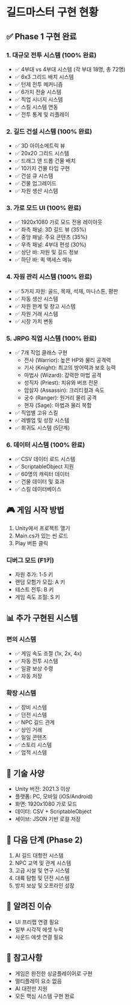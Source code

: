 # 길드마스터 구현 현황

## ✅ Phase 1 구현 완료

### 1. 대규모 전투 시스템 (100% 완료)
- ✅ 4부대 vs 4부대 시스템 (각 부대 18명, 총 72명)
- ✅ 6x3 그리드 배치 시스템
- ✅ 턴제 전투 메커니즘
- ✅ 6가지 전술 시스템
- ✅ 직업 시너지 시스템
- ✅ 스킬 시스템 연동
- ✅ 전투 통계 및 리플레이

### 2. 길드 건설 시스템 (100% 완료)
- ✅ 3D 아이소메트릭 뷰
- ✅ 20x20 그리드 시스템
- ✅ 드래그 앤 드롭 건물 배치
- ✅ 10가지 건물 타입 구현
- ✅ 건설 큐 시스템
- ✅ 건물 업그레이드
- ✅ 자원 생산 시스템

### 3. 가로 모드 UI (100% 완료)
- ✅ 1920x1080 가로 모드 전용 레이아웃
- ✅ 좌측 패널: 3D 길드 뷰 (35%)
- ✅ 중앙 패널: 주요 콘텐츠 (35%)
- ✅ 우측 패널: 4부대 편성 (30%)
- ✅ 상단 바: 자원 및 길드 정보
- ✅ 하단 바: 퀵 액세스 메뉴

### 4. 자원 관리 시스템 (100% 완료)
- ✅ 5가지 자원: 골드, 목재, 석재, 마나스톤, 평판
- ✅ 자동 생산 시스템
- ✅ 자원 한계 및 창고 시스템
- ✅ 자원 거래 시스템
- ✅ 시장 가치 변동

### 5. JRPG 직업 시스템 (100% 완료)
- ✅ 7개 직업 클래스 구현
  - 전사 (Warrior): 높은 HP와 물리 공격력
  - 기사 (Knight): 최고의 방어력과 보호 능력
  - 마법사 (Wizard): 강력한 마법 공격
  - 성직자 (Priest): 치유와 버프 전문
  - 암살자 (Assassin): 크리티컬과 속도
  - 궁수 (Ranger): 원거리 물리 공격
  - 현자 (Sage): 마법과 물리 복합
- ✅ 직업별 고유 스킬
- ✅ 레벨업 및 성장 시스템
- ✅ 희귀도 시스템 (5단계)

### 6. 데이터 시스템 (100% 완료)
- ✅ CSV 데이터 로드 시스템
- ✅ ScriptableObject 지원
- ✅ 60명의 캐릭터 데이터
- ✅ 건물 데이터 및 효과
- ✅ 스킬 데이터베이스

## 🎮 게임 시작 방법

1. Unity에서 프로젝트 열기
2. Main.cs가 있는 씬 로드
3. Play 버튼 클릭

### 디버그 모드 (F1키)
- 자원 추가: 1-5 키
- 랜덤 모험가 모집: A 키
- 테스트 전투: B 키
- 게임 속도 조절: S 키

## 📊 추가 구현된 시스템

### 편의 시스템
- ✅ 게임 속도 조절 (1x, 2x, 4x)
- ✅ 자동 전투 시스템
- ✅ 일괄 보상 수령
- ✅ 자동 저장

### 확장 시스템
- ✅ 장비 시스템
- ✅ 던전 시스템
- ✅ NPC 길드 관계
- ✅ 상인 거래
- ✅ 일일 콘텐츠
- ✅ 스토리 시스템
- ✅ 업적 시스템

## 🔧 기술 사양

- Unity 버전: 2021.3 이상
- 플랫폼: PC, 모바일 (iOS/Android)
- 화면: 1920x1080 가로 모드
- 데이터: CSV + ScriptableObject
- 세이브: JSON 기반 로컬 저장

## 📝 다음 단계 (Phase 2)

1. AI 길드 대항전 시스템
2. NPC 교역 및 관계 시스템
3. 고급 시설 및 연구 시스템
4. 대륙 탐험 및 던전 시스템
5. 방치 보상 및 오프라인 성장

## 🐛 알려진 이슈

- UI 프리팹 연결 필요
- 일부 시각적 에셋 누락
- 사운드 에셋 연결 필요

## 📌 참고사항

- 게임은 완전한 싱글플레이어로 구현
- 멀티플레이 요소 없음
- AI 대전만 지원
- 모든 핵심 시스템 구현 완료